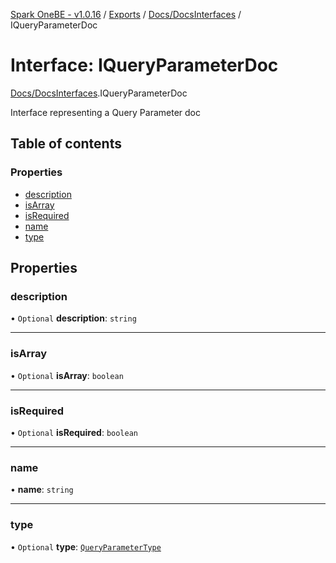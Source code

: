 [Spark OneBE - v1.0.16](../README.md) / [Exports](../modules.md) / [Docs/DocsInterfaces](../modules/Docs_DocsInterfaces.md) / IQueryParameterDoc

# Interface: IQueryParameterDoc

[Docs/DocsInterfaces](../modules/Docs_DocsInterfaces.md).IQueryParameterDoc

Interface representing a Query Parameter doc

## Table of contents

### Properties

- [description](Docs_DocsInterfaces.IQueryParameterDoc.md#description)
- [isArray](Docs_DocsInterfaces.IQueryParameterDoc.md#isarray)
- [isRequired](Docs_DocsInterfaces.IQueryParameterDoc.md#isrequired)
- [name](Docs_DocsInterfaces.IQueryParameterDoc.md#name)
- [type](Docs_DocsInterfaces.IQueryParameterDoc.md#type)

## Properties

### description

• `Optional` **description**: `string`

___

### isArray

• `Optional` **isArray**: `boolean`

___

### isRequired

• `Optional` **isRequired**: `boolean`

___

### name

• **name**: `string`

___

### type

• `Optional` **type**: [`QueryParameterType`](../enums/Docs_DocsInterfaces.QueryParameterType.md)
